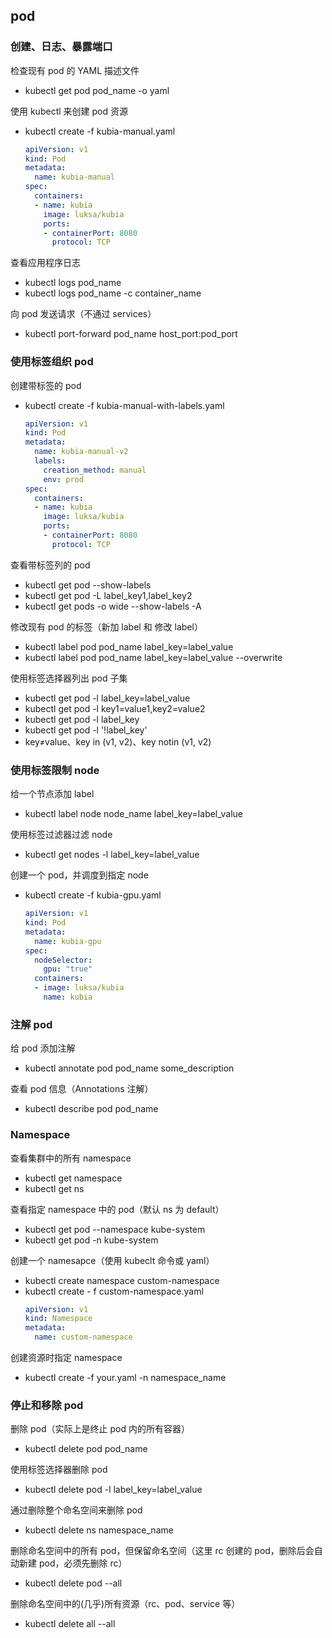 ## pod

### 创建、日志、暴露端口

检查现有 pod 的 YAML 描述文件

- kubectl get pod pod_name -o yaml

使用 kubectl 来创建 pod 资源

- kubectl create -f kubia-manual.yaml
    ```yaml
    apiVersion: v1
    kind: Pod
    metadata:
      name: kubia-manual
    spec:
      containers:
      - name: kubia
        image: luksa/kubia
        ports:
        - containerPort: 8080
          protocol: TCP
    ```

查看应用程序日志

- kubectl logs pod_name
- kubectl logs pod_name -c container_name

向 pod 发送请求（不通过 services）

- kubectl port-forward pod_name host_port:pod_port

### 使用标签组织 pod

创建带标签的 pod

- kubectl create -f kubia-manual-with-labels.yaml
    ```yaml
    apiVersion: v1
    kind: Pod
    metadata:
      name: kubia-manual-v2
      labels:
        creation_method: manual
        env: prod
    spec:
      containers:
      - name: kubia
        image: luksa/kubia
        ports:
        - containerPort: 8080
          protocol: TCP
    ```

查看带标签列的 pod

- kubectl get pod --show-labels
- kubectl get pod -L label_key1,label_key2
- kubectl get pods -o wide --show-labels -A

修改现有 pod 的标签（新加 label 和 修改 label）

- kubectl label pod pod_name label_key=label_value
- kubectl label pod pod_name label_key=label_value --overwrite

使用标签选择器列出 pod 子集

- kubectl get pod -l label_key=label_value
- kubectl get pod -l key1=value1,key2=value2
- kubectl get pod -l label_key
- kubectl get pod -l '!label_key'
- key≠value、key in (v1, v2)、key notin (v1, v2)

### 使用标签限制 node

给一个节点添加 label

- kubectl label node node_name label_key=label_value

使用标签过滤器过滤 node

- kubectl get nodes -l label_key=label_value

创建一个 pod，并调度到指定 node

- kubectl create -f kubia-gpu.yaml
    ```yaml
    apiVersion: v1
    kind: Pod
    metadata:
      name: kubia-gpu
    spec:
      nodeSelector:
        gpu: "true"
      containers:
      - image: luksa/kubia
        name: kubia
    ```

### 注解 pod

给 pod 添加注解

- kubectl annotate pod pod_name some_description

查看 pod 信息（Annotations 注解）

- kubectl describe pod pod_name

### Namespace

查看集群中的所有 namespace

- kubectl get namespace
- kubectl get ns

查看指定 namespace 中的 pod（默认 ns 为 default）

- kubectl get pod --namespace kube-system
- kubectl get pod -n kube-system

创建一个 namesapce（使用 kubeclt 命令或 yaml）

- kubectl create namespace custom-namespace
- kubectl create - f custom-namespace.yaml
    ```yaml
    apiVersion: v1
    kind: Namespace
    metadata:
      name: custom-namespace
    ```

创建资源时指定 namespace

- kubectl create -f your.yaml -n namespace_name

### 停止和移除 pod

删除 pod（实际上是终止 pod 内的所有容器）

- kubectl delete pod pod_name

使用标签选择器删除 pod

- kubectl delete pod -l label_key=label_value

通过删除整个命名空间来删除 pod

- kubectl delete ns namespace_name

删除命名空间中的所有 pod，但保留命名空间（这里 rc 创建的 pod，删除后会自动新建 pod，必须先删除 rc）

- kubectl delete pod --all

删除命名空间中的(几乎)所有资源（rc、pod、service 等）

- kubectl delete all --all
